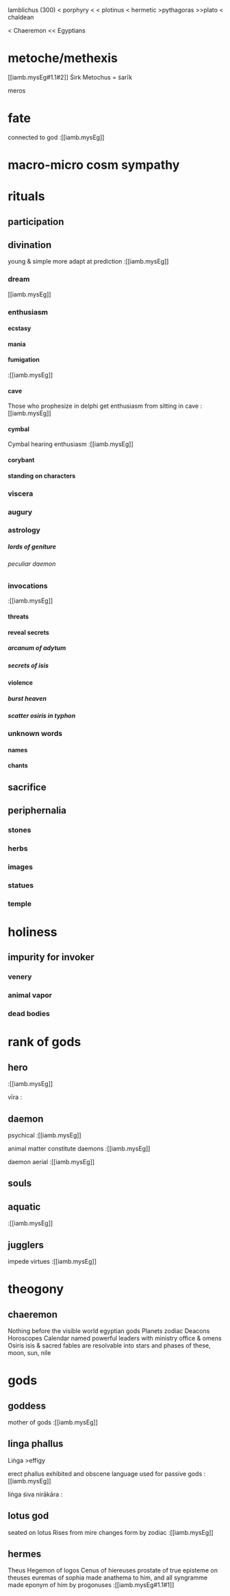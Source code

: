 

Iamblichus (300)
< porphyry
< < plotinus
< hermetic 
\>pythagoras
\>\>plato
< chaldean

< Chaeremon
<< Egyptians

# metoche/methexis

[[iamb.mysEg#1.1#2]]
Śirk
Metochus = śarīk

meros

# fate
connected to god 
:[[iamb.mysEg]]

# macro-micro cosm sympathy
# rituals

## participation

## divination

young & simple more adapt at prediction
:[[iamb.mysEg]]
### dream

[[iamb.mysEg]]
### enthusiasm

#### ecstasy

#### mania

#### fumigation
:[[iamb.mysEg]]
#### cave

Those who prophesize in delphi get enthusiasm from sitting in cave
:[[iamb.mysEg]]
#### cymbal

Cymbal hearing enthusiasm
:[[iamb.mysEg]]

#### corybant

#### standing on characters 

### viscera

### augury

### astrology
##### lords of geniture
###### peculiar daemon

### invocations
:[[iamb.mysEg]]

#### threats

#### reveal secrets
##### arcanum of adytum
##### secrets of isis

#### violence

##### burst heaven
##### scatter osiris in typhon

### unknown words
#### names
#### chants

## sacrifice

## periphernalia

### stones

### herbs

### images

### statues

### temple

# holiness
## impurity for invoker

### venery

### animal vapor

### dead bodies

# rank of gods

## hero
:[[iamb.mysEg]]

vīra
:

## daemon 

psychical
:[[iamb.mysEg]]

animal matter constitute daemons
:[[iamb.mysEg]]

daemon aerial
:[[iamb.mysEg]]
## souls
## aquatic
:[[iamb.mysEg]]

## jugglers

impede virtues
:[[iamb.mysEg]]

# theogony
## chaeremon
Nothing before the visible world
egyptian gods
Planets
zodiac
Deacons
Horoscopes
Calendar named powerful leaders with ministry office & omens
Osiris isis & sacred fables are resolvable into stars and phases of these, moon, sun, nile

# gods
## goddess

mother of gods
:[[iamb.mysEg]]

## linga phallus

Liṅga
\>effigy

erect phallus exhibited and obscene language used for passive gods
:[[iamb.mysEg]]

liṅga śiva nirākāra
:

## lotus god
seated on lotus
Rises from mire
changes form by zodiac
:[[iamb.mysEg]]

## hermes
Theus
Hegemon of logos
Cenus of hiereuses
prostate of true episteme on theuses
euremas of sophia made anathema to him, and all syngramme made eponym of him by progonuses
:[[iamb.mysEg#1.1#1]]